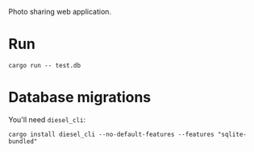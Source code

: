 Photo sharing web application.

Run
===
    cargo run -- test.db

Database migrations
===================
You'll need `diesel_cli`:

    cargo install diesel_cli --no-default-features --features "sqlite-bundled"
